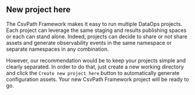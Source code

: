 ## New project here

The CsvPath Framework makes it easy to run multiple DataOps projects. Each project can leverage the same staging and results publishing spaces or each can stand alone. Indeed, projects can decide to share or not share assets and generate observability events in the same namespace or separate namespaces in any combination.

However, our recommendation would be to keep your projects simple and clearly separated. In order to do that, just create a new working directory and click the `Create new project here` button to automatically generate configuration assets. Your new CsvPath Framework project will be ready to go.


